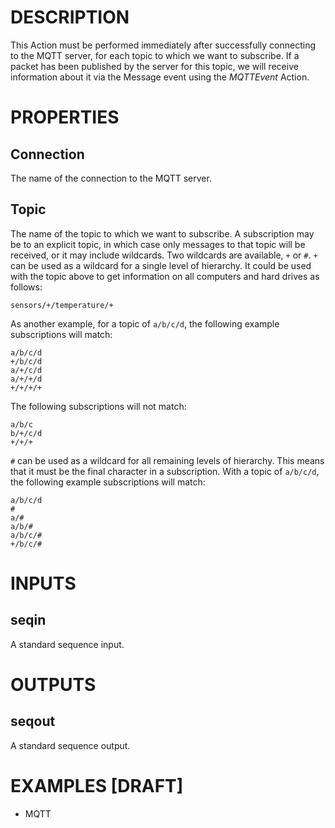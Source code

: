 # DESCRIPTION

This Action must be performed immediately after successfully connecting to the MQTT server, for each topic to which we want to subscribe. If a packet has been published by the server for this topic, we will receive information about it via the Message event using the _MQTTEvent_ Action.

# PROPERTIES

## Connection

The name of the connection to the MQTT server.

## Topic

The name of the topic to which we want to subscribe. A subscription may be to an explicit topic, in which case only messages to that topic will be received, or it may include wildcards. Two wildcards are available, `+` or `#`. `+` can be used as a wildcard for a single level of hierarchy. It could be used with the topic above to get information on all computers and hard drives as follows:

`sensors/+/temperature/+`

As another example, for a topic of `a/b/c/d`, the following example subscriptions will match:

```
a/b/c/d
+/b/c/d
a/+/c/d
a/+/+/d
+/+/+/+
```

The following subscriptions will not match:

```
a/b/c
b/+/c/d
+/+/+
```

`#` can be used as a wildcard for all remaining levels of hierarchy. This means that it must be the final character in a subscription. With a topic of `a/b/c/d`, the following example subscriptions will match:

```
a/b/c/d
#
a/#
a/b/#
a/b/c/#
+/b/c/#
```

# INPUTS

## seqin

A standard sequence input.

# OUTPUTS

## seqout

A standard sequence output.

# EXAMPLES [DRAFT]

-   MQTT
